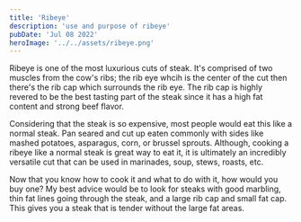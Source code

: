 ```yaml
---
title: 'Ribeye'
description: 'use and purpose of ribeye'
pubDate: 'Jul 08 2022'
heroImage: '../../assets/ribeye.png'
---
```


Ribeye is one of the most luxurious cuts of steak. It's comprised of two muscles from the cow's ribs; the rib eye whcih is the center of the cut then there's the rib cap which surrounds the rib eye. The rib cap is highly revered to be the best tasting part of the steak since it has a high fat content and strong beef flavor. 

Considering that the steak is so expensive, most people would eat this like a normal steak. Pan seared and cut up eaten commonly with sides like mashed potatoes, asparagus, corn, or brussel sprouts. Although, cooking a ribeye like a normal steak is great way to eat it, it is ultimately an incredibly versatile cut that can be used in marinades, soup, stews, roasts, etc.

Now that you know how to cook it and what to do with it, how would you buy one? My best advice would be to look for steaks with good marbling, thin fat lines going through the steak, and a large rib cap and small fat cap. This gives you a steak that is tender without the large fat areas.
